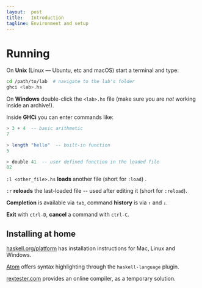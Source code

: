 ```yaml
---
layout:  post
title:   Introduction
tagline: Environment and setup
---
```

# Running

On **Unix** (Linux — Ubuntu, etc and macOS) start a terminal and type:

```bash
cd /path/to/lab  # navigate to the lab's folder
ghci <lab>.hs
```

On **Windows** double-click the `<lab>.hs` file (make sure you are _not_ working inside an archive!).

Inside **GHCi** you can enter commands like:

```haskell
> 3 + 4  -- basic arithmetic
7

> length "hello"  -- built-in function
5

> double 41  -- user defined function in the loaded file
82
```

 `:l <other_file>.hs` **loads** another file  (short for `:load`) .

 `:r`  **reloads** the last-loaded file -- used after editing it (short for `:reload`).

**Completion** is available via `tab`, command **history** is via `↑` and `↓`.

**Exit** with `ctrl-D`, **cancel** a command with `ctrl-C`.



## Installing at home

 [haskell.org/platform](https://www.haskell.org/platform/) has installation instructions for Mac, Linux and Windows.

[Atom](https://atom.io) offers syntax highlighting through the `haskell-language` plugin.

[rextester.com](http://rextester.com/l/haskell_online_compiler) provides an online compiler, as a temporary solution.

